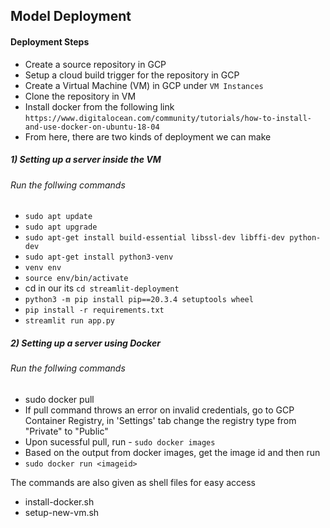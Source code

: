 ## Model Deployment
#### Deployment Steps

* Create a source repository in GCP
* Setup a cloud build trigger for the repository in GCP
* Create a Virtual Machine (VM) in GCP under `VM Instances`
* Clone the repository in VM
* Install docker from the following link
``` https://www.digitalocean.com/community/tutorials/how-to-install-and-use-docker-on-ubuntu-18-04 ```
* From here, there are two kinds of deployment we can make

##### 1) Setting up a server inside the VM
###### Run the follwing commands
* ```sudo apt update``` 
* ```sudo apt upgrade```
* ```sudo apt-get install build-essential libssl-dev libffi-dev python-dev```
* ```sudo apt-get install python3-venv```
* ```venv env```
* ```source env/bin/activate```
* cd <git folder name> in our its ```cd streamlit-deployment```
* ```python3 -m pip install pip==20.3.4 setuptools wheel```
* ```pip install -r requirements.txt``` 
* ```streamlit run app.py```


##### 2) Setting up a server using Docker
###### Run the follwing commands
* sudo docker pull <image name from GCP Container Registry>
* If pull command throws an error on invalid credentials, go to GCP Container Registry, in 'Settings' tab change the registry type from "Private" to "Public"
* Upon sucessful pull, run - ``sudo docker images``
* Based on the output from docker images, get the image id and then run
* ```sudo docker run <imageid>```

The commands are also given as shell files for easy access
* install-docker.sh
* setup-new-vm.sh